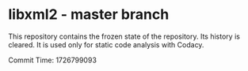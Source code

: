 # libxml2 - master branch

This repository contains the frozen state of the repository.
Its history is cleared. It is used only for static code
analysis with Codacy.

Commit Time: 1726799093